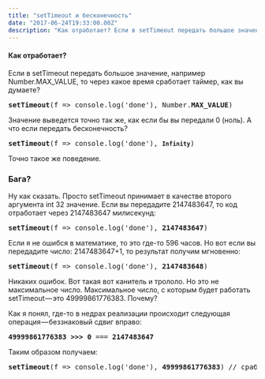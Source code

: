 ```yaml
---
title: "setTimeout и бесконечность"
date: "2017-06-24T19:33:00.00Z"
description: "Как отработает? Если в setTimeout передать большое значение, например Number.MAX_VALUE, то через какое время сработает таймер, к"
---
```


<!--kg-card-begin: html--><h4>Как отработает?</h4>
<p>Если в setTimeout передать большое значение, например Number.MAX_VALUE, то через какое время сработает таймер, как вы думаете?</p>
<pre><strong>setTimeout</strong>(f =&gt;<strong> </strong>console.log('done'), Number.<strong>MAX_VALUE</strong>)</pre>
<p>Значение выведется точно так же, как если бы вы передали 0 (ноль). А что если передать бесконечность?</p>
<pre><strong>setTimeout</strong>(f =&gt;<strong> </strong>console.log('done'), <code><strong>Infinity</strong></code>)</pre>
<p>Точно такое же поведение.</p>
<h3>Бага?</h3>
<p>Ну как сказать. Просто setTimeout принимает в качестве второго аргумента int 32 значение. Если вы передадите 2147483647, то код отработает через 2147483647 милисекунд:</p>
<pre><strong>setTimeout</strong>(f =&gt;<strong> </strong>console.log('done'), <strong>2147483647</strong>)</pre>
<p>Если я не ошибся в математике, то это где-то 596 часов. Но вот если вы передадите число: 2147483647+1, то результат получим мгновенно:</p>
<pre><strong>setTimeout</strong>(f =&gt;<strong> </strong>console.log('done'), <strong>2147483648</strong>)</pre>
<p>Никаких ошибок. Вот такая вот канитель и трололо. Но это не максимальное число. Максимальное число, с которым будет работать setTimeout — это 49999861776383. Почему?</p>
<p>Как я понял, где-то в недрах реализации происходит следующая операция — беззнаковый сдвиг вправо:</p>
<pre><strong>49999861776383 &gt;&gt;&gt; 0</strong> === <strong>2147483647</strong></pre>
<p>Таким образом получаем:</p>
<pre><strong>setTimeout</strong>(f =&gt;<strong> </strong>console.log('done'), <strong>49999861776383</strong>) // сработает как 2147483647</pre>
<!--kg-card-end: html-->

